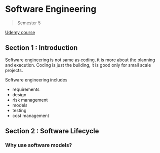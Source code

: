 # Software Engineering
> Semester 5

[Udemy course](https://www.udemy.com/course/software-engineering-101/learn/lecture/14145373?start=0#overview)

## Section 1 : Introduction
Software engineering is not same as coding, it is more about the planning and execution. Coding is just the building, it is good only for small scale projects.

Software engineering includes
- requirements
- design
- risk management
- models
- testing
- cost management

## Section 2 : Software Lifecycle

### Why use software models?
